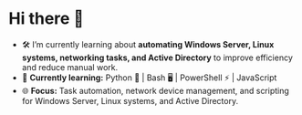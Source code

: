 # Hi there 👋

- 🛠️ I’m currently learning about **automating Windows Server, Linux systems, networking tasks, and Active Directory** to improve efficiency and reduce manual work.
- 🚀 **Currently learning:** Python 🐍 | Bash 🖥️ | PowerShell ⚡ | JavaScript
- 🌐 **Focus:** Task automation, network device management, and scripting for Windows Server, Linux systems, and Active Directory.


